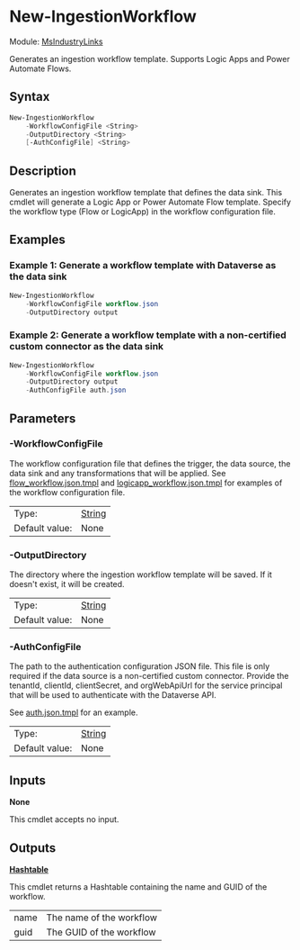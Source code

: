 # New-IngestionWorkflow

Module: [MsIndustryLinks](../../README.md)

Generates an ingestion workflow template. Supports Logic Apps and Power Automate Flows.

## Syntax

```powershell
New-IngestionWorkflow
    -WorkflowConfigFile <String>
    -OutputDirectory <String>
    [-AuthConfigFile] <String>
```

## Description

Generates an ingestion workflow template that defines the data sink. This cmdlet will generate a Logic App or Power Automate Flow template. Specify the workflow type (Flow or LogicApp) in the workflow configuration file.

## Examples

### Example 1: Generate a workflow template with Dataverse as the data sink

```powershell
New-IngestionWorkflow
    -WorkflowConfigFile workflow.json
    -OutputDirectory output
```

### Example 2: Generate a workflow template with a non-certified custom connector as the data sink

```powershell
New-IngestionWorkflow
    -WorkflowConfigFile workflow.json
    -OutputDirectory output
    -AuthConfigFile auth.json
```

## Parameters

### -WorkflowConfigFile

The workflow configuration file that defines the trigger, the data source, the data sink and any transformations that will be applied. See [flow_workflow.json.tmpl](../flow_workflow.json.tmpl) and [logicapp_workflow.json.tmpl](../logicapp_workflow.json.tmpl) for examples of the workflow configuration file.

|                |                                                                                                                       |
| -------------- | --------------------------------------------------------------------------------------------------------------------- |
| Type:          | [String](https://learn.microsoft.com/en-us/powershell/scripting/lang-spec/chapter-04?view=powershell-7.3#431-strings) |
| Default value: | None                                                                                                                  |

### -OutputDirectory

The directory where the ingestion workflow template will be saved. If it doesn't exist, it will be created.

|                |                                                                                                                       |
| -------------- | --------------------------------------------------------------------------------------------------------------------- |
| Type:          | [String](https://learn.microsoft.com/en-us/powershell/scripting/lang-spec/chapter-04?view=powershell-7.3#431-strings) |
| Default value: | None                                                                                                                  |

### -AuthConfigFile

The path to the authentication configuration JSON file. This file is only required if the data source is a non-certified custom connector. Provide the tenantId, clientId, clientSecret, and orgWebApiUrl for the service principal that will be used to authenticate with the Dataverse API.

See [auth.json.tmpl](../auth.json.tmpl) for an example.

|                |                                                                                                                       |
| -------------- | --------------------------------------------------------------------------------------------------------------------- |
| Type:          | [String](https://learn.microsoft.com/en-us/powershell/scripting/lang-spec/chapter-04?view=powershell-7.3#431-strings) |
| Default value: | None

## Inputs

**None**

This cmdlet accepts no input.

## Outputs

**[Hashtable](https://learn.microsoft.com/en-us/powershell/scripting/lang-spec/chapter-04?view=powershell-7.3#433-hashtables)**

This cmdlet returns a Hashtable containing the name and GUID of the workflow.

|      |                          |
| ---- | ------------------------ |
| name | The name of the workflow |
| guid | The GUID of the workflow |

